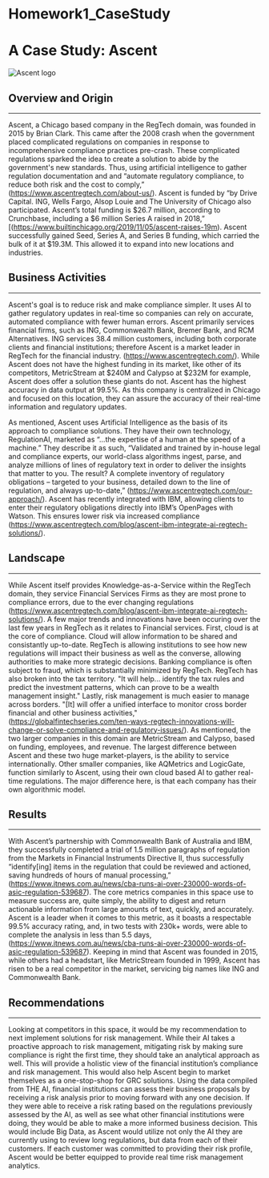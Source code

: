 # Homework1_CaseStudy

# A Case Study: Ascent

![Ascent logo](https://www.ascentregtech.com/wp-content/uploads/2019/10/ascent-logo-full-color-rgb-darker.png)

## Overview and Origin
---
Ascent, a Chicago based company in the RegTech domain, was founded in 2015 by Brian Clark. This came after the 2008 crash when the government placed complicated regulations on companies in response to incomprehensive compliance practices pre-crash. These complicated regulations sparked the idea to create a solution to abide by the government's new standards. Thus, using artificial intelligence to gather regulation documentation and and “automate regulatory compliance, to reduce both risk and the cost to comply,” (https://www.ascentregtech.com/about-us/). Ascent is funded by “by Drive Capital. ING, Wells Fargo, Alsop Louie and The University of Chicago also participated. Ascent’s total funding is $26.7 million, according to Crunchbase, including a $6 million Series A raised in 2018,”
[(https://www.builtinchicago.org/2019/11/05/ascent-raises-19m). Ascent successfully gained Seed, Series A, and Series B funding, which carried the bulk of it at $19.3M. This allowed it to expand into new locations and industries.

## Business Activities
---
Ascent's goal is to reduce risk and make compliance simpler. It uses AI to gather regulatory updates in real-time so companies can rely on accurate, automated compliance with fewer human errors.
Ascent primarily services financial firms, such as ING, Commonwealth Bank, Bremer Bank, and RCM Alternatives. ING services 38.4 million customers, including both corporate clients and financial institutions; therefore Ascent is a market leader in RegTech for the financial industry. 
(https://www.ascentregtech.com/). While Ascent does not have the highest funding in its market, like other of its competitors, MetricStream at $240M and Calypso at $232M for example, Ascent does offer a solution these giants do not. Ascent has the highest accuracy in data output at 99.5%. As this company is centralized in Chicago and focused on this location, they can assure the accuracy of their real-time information and regulatory updates. 

As mentioned, Ascent uses Artificial Intelligence as the basis of its approach to compliance solutions. They have their own technology, RegulationAI, marketed as “...the expertise of a human at the speed of a machine.” They describe it as such, “Validated and trained by in-house legal and compliance experts, our world-class algorithms ingest, parse, and analyze millions of lines of regulatory text in order to deliver the insights that matter to you. The result? A complete inventory of regulatory obligations – targeted to your business, detailed down to the line of regulation, and always up-to-date,” (https://www.ascentregtech.com/our-approach/). Ascent has recently integrated with IBM, allowing clients to enter their regulatory obligations directly into IBM’s OpenPages with Watson. This ensures lower risk via increased compliance (https://www.ascentregtech.com/blog/ascent-ibm-integrate-ai-regtech-solutions/).

## Landscape
---
While Ascent itself provides Knowledge-as-a-Service within the RegTech domain, they service Financial Services Firms as they are most prone to compliance errors, due to the ever changing regulations (https://www.ascentregtech.com/blog/ascent-ibm-integrate-ai-regtech-solutions/).
A few major trends and innovations have been occuring over the last few years in RegTech as it relates to Financial services. First, cloud is at the core of compliance. Cloud will allow information to be shared and consistantly up-to-date.
RegTech is allowing institutions to see how new regulations will impact their business as well as the converse, allowing authorities to make more strategic decisions. Banking compliance is often subject to fraud, which is substantially minimized by RegTech.
RegTech has also broken into the tax territory. "It will help... identify the tax rules and predict the investment patterns, which can prove to be a wealth management insight." Lastly, risk management is much easier to manage across borders. "[It] will offer a unified interface to monitor cross border financial and other business activities," (https://globalfintechseries.com/ten-ways-regtech-innovations-will-change-or-solve-compliance-and-regulatory-issues/).
As mentioned, the two larger companies in this domain are MetricStream and Calypso, based on funding, employees, and revenue. The largest difference between Ascent and these two huge market-players, is the ability to service internationally. Other smaller companies, like AQMetrics and LogicGate, function similarly to Ascent, using their own cloud based AI to gather real-time regulations. The major difference here, is that each company has their own algorithmic model. 

## Results
---
With Ascent’s partnership with Commonwealth Bank of Australia and IBM, they successfully completed a trial of 1.5 million paragraphs of regulation from the Markets in Financial Instruments Directive II, thus successfully “identify[ing] items in the regulation that could be reviewed and actioned, saving hundreds of hours of manual processing,” (https://www.itnews.com.au/news/cba-runs-ai-over-230000-words-of-asic-regulation-539687). 
The core metrics companies in this space use to measure success are, quite simply, the ability to digest and return actionable information from large amounts of text, quickly, and accurately. Ascent is a leader when it comes to this metric, as it boasts a respectable 99.5% accuracy rating, and, in two tests with 230k+ words, were able to complete the analysis in less than 5.5 days, (https://www.itnews.com.au/news/cba-runs-ai-over-230000-words-of-asic-regulation-539687). 
Keeping in mind that Ascent was founded in 2015, while others had a headstart, like MetricStream founded in 1999, Ascent has risen to be a real competitor in the market, servicing big names like ING and Commonwealth Bank. 

## Recommendations
---
Looking at competitors in this space, it would be my recommendation to next implement solutions for risk management. While their AI takes a proactive approach to risk management, mitigating risk by making sure compliance is right the first time, they should take an analytical approach as well. This will provide a holistic view of the financial institution’s compliance and risk management. This would also help Ascent begin to market themselves as a one-stop-shop for GRC solutions. Using the data compiled from THE AI, financial institutions can assess their business proposals by receiving a risk analysis prior to moving forward with any one decision. If they were able to receive a risk rating based on the regulations previously assessed by the AI, as well as see what other financial institutions were doing, they would be able to make a more informed business decision. This would include Big Data, as Ascent would utilize not only the AI they are currently using to review long regulations, but data from each of their customers. If each customer was committed to providing their risk profile, Ascent would be better equipped to provide real time risk management analytics.
